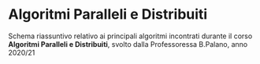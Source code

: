 # Algoritmi Paralleli e Distribuiti

Schema riassuntivo relativo ai principali algoritmi incontrati durante il corso **Algoritmi Paralleli e Distribuiti**, svolto dalla Professoressa B.Palano, anno 2020/21
